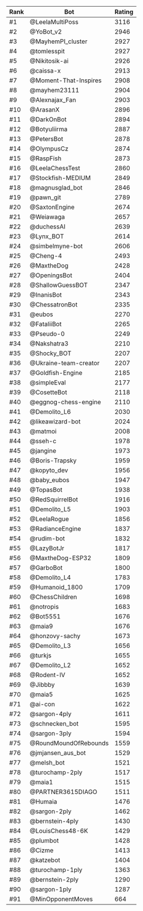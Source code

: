Rank|Bot|Rating
---|---|---
#1|@LeelaMultiPoss|3116
#2|@YoBot_v2|2946
#3|@MayhemPI_cluster|2927
#4|@tomlesspit|2927
#5|@Nikitosik-ai|2926
#6|@caissa-x|2913
#7|@Moment-That-Inspires|2908
#8|@mayhem23111|2904
#9|@Alexnajax_Fan|2903
#10|@ArasanX|2896
#11|@DarkOnBot|2894
#12|@Botyuliirma|2887
#13|@PetersBot|2878
#14|@OlympusCz|2874
#15|@RaspFish|2873
#16|@LeelaChessTest|2860
#17|@Stockfish-MEDIUM|2849
#18|@magnusglad_bot|2846
#19|@pawn_git|2789
#20|@SaxtonEngine|2674
#21|@Weiawaga|2657
#22|@duchessAI|2639
#23|@Lynx_BOT|2614
#24|@simbelmyne-bot|2606
#25|@Cheng-4|2493
#26|@MaxtheDog|2428
#27|@OpeningsBot|2404
#28|@ShallowGuessBOT|2347
#29|@InanisBot|2343
#30|@ChessatronBot|2335
#31|@eubos|2270
#32|@FataliiBot|2265
#33|@Pseudo-0|2249
#34|@Nakshatra3|2210
#35|@Shocky_BOT|2207
#36|@Ukraine-team-creator|2207
#37|@Goldfish-Engine|2185
#38|@simpleEval|2177
#39|@CosetteBot|2118
#40|@eggnog-chess-engine|2110
#41|@Demolito_L6|2030
#42|@likeawizard-bot|2024
#43|@matmoi|2008
#44|@sseh-c|1978
#45|@jangine|1973
#46|@Boris-Trapsky|1959
#47|@kopyto_dev|1956
#48|@baby_eubos|1947
#49|@TopasBot|1938
#50|@RedSquirrelBot|1916
#51|@Demolito_L5|1903
#52|@LeelaRogue|1856
#53|@RadianceEngine|1837
#54|@rudim-bot|1832
#55|@LazyBotJr|1817
#56|@MaxtheDog-ESP32|1809
#57|@GarboBot|1800
#58|@Demolito_L4|1783
#59|@Humanoid_1800|1709
#60|@ChessChildren|1698
#61|@notropis|1683
#62|@Bot5551|1676
#63|@maia9|1676
#64|@honzovy-sachy|1673
#65|@Demolito_L3|1656
#66|@turkjs|1655
#67|@Demolito_L2|1652
#68|@Rodent-IV|1652
#69|@Jibbby|1639
#70|@maia5|1625
#71|@ai-con|1622
#72|@sargon-4ply|1611
#73|@schnecken_bot|1595
#74|@sargon-3ply|1594
#75|@RoundMoundOfRebounds|1559
#76|@jmjansen_aus_bot|1529
#77|@melsh_bot|1521
#78|@turochamp-2ply|1517
#79|@maia1|1515
#80|@PARTNER3615DIAGO|1511
#81|@Humaia|1476
#82|@sargon-2ply|1462
#83|@bernstein-4ply|1430
#84|@LouisChess48-6K|1429
#85|@plumbot|1428
#86|@Cizme|1413
#87|@katzebot|1404
#88|@turochamp-1ply|1363
#89|@bernstein-2ply|1290
#90|@sargon-1ply|1287
#91|@MinOpponentMoves|664
